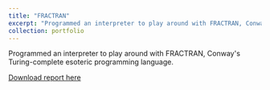 ```yaml
---
title: "FRACTRAN"
excerpt: "Programmed an interpreter to play around with FRACTRAN, Conway's Turing-complete esoteric programming language.<br/><br/><img src='/images/fractran.png' style='max-width:400px;'>"
collection: portfolio
---
```

Programmed an interpreter to play around with FRACTRAN, Conway's Turing-complete esoteric programming language.

[Download report here](http://localhost:4000/files/Fractran.pdf)
